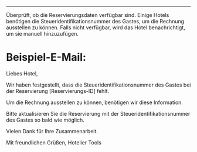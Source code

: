 ---

Überprüft, ob die Reservierungsdaten verfügbar sind.
Einige Hotels benötigen die Steueridentifikationsnummer des Gastes, um die Rechnung ausstellen zu können.
Falls nicht verfügbar, wird das Hotel benachrichtigt, um sie manuell hinzuzufügen.

# Beispiel-E-Mail:

Liebes Hotel,

Wir haben festgestellt, dass die Steueridentifikationsnummer des Gastes bei der Reservierung [Reservierungs-ID] fehlt.

Um die Rechnung ausstellen zu können, benötigen wir diese Information.

Bitte aktualisieren Sie die Reservierung mit der Steueridentifikationsnummer des Gastes so bald wie möglich.

Vielen Dank für Ihre Zusammenarbeit.

Mit freundlichen Grüßen,
Hotelier Tools
